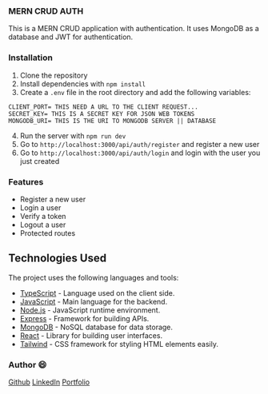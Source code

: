 ### MERN CRUD AUTH

This is a MERN CRUD application with authentication. It uses MongoDB as a database and JWT for authentication.

### Installation
1. Clone the repository
2. Install dependencies with `npm install`
3. Create a `.env` file in the root directory and add the following variables:
```
CLIENT_PORT= THIS NEED A URL TO THE CLIENT REQUEST...
SECRET_KEY= THIS IS A SECRET KEY FOR JSON WEB TOKENS
MONGODB_URI= THIS IS THE URI TO MONGODB SERVER || DATABASE
```
4. Run the server with `npm run dev`
5. Go to `http://localhost:3000/api/auth/register` and register a new user
6. Go to `http://localhost:3000/api/auth/login` and login with the user you just created

### Features
- Register a new user
- Login a user
- Verify a token
- Logout a user
- Protected routes

## Technologies Used

The project uses the following languages and tools:

- [TypeScript](https://www.typescriptlang.org/) - Language used on the client side.
- [JavaScript](https://developer.mozilla.org/en-US/docs/Web/JavaScript) - Main language for the backend.
- [Node.js](https://nodejs.org/) - JavaScript runtime environment.
- [Express](https://expressjs.com/) - Framework for building APIs.
- [MongoDB](https://www.mongodb.com/) - NoSQL database for data storage.
- [React](https://reactjs.org/) - Library for building user interfaces.
- [Tailwind](https://tailwindcss.com/) - CSS framework for styling HTML elements easily.


### Author 😄

[Github](https://github.com/howgomez)
[LinkedIn](https://www.linkedin.com/in/gustavo-gomez-48077a218/)
[Portfolio](https://portfolio-dev-beige-three.vercel.app/)

